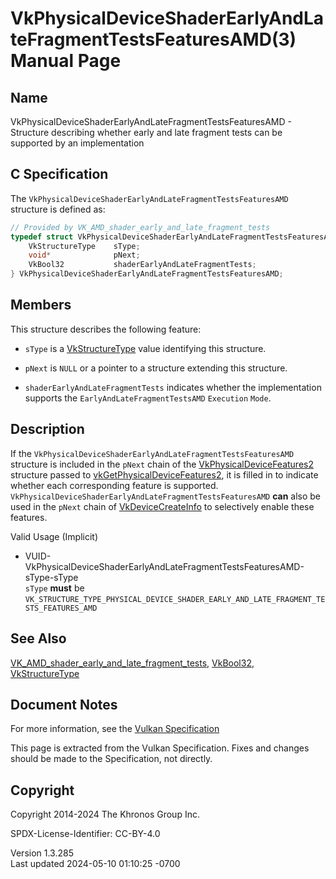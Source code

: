 # VkPhysicalDeviceShaderEarlyAndLateFragmentTestsFeaturesAMD(3) Manual Page

## Name

VkPhysicalDeviceShaderEarlyAndLateFragmentTestsFeaturesAMD - Structure
describing whether early and late fragment tests can be supported by an
implementation



## <a href="#_c_specification" class="anchor"></a>C Specification

The `VkPhysicalDeviceShaderEarlyAndLateFragmentTestsFeaturesAMD`
structure is defined as:

``` c
// Provided by VK_AMD_shader_early_and_late_fragment_tests
typedef struct VkPhysicalDeviceShaderEarlyAndLateFragmentTestsFeaturesAMD {
    VkStructureType    sType;
    void*              pNext;
    VkBool32           shaderEarlyAndLateFragmentTests;
} VkPhysicalDeviceShaderEarlyAndLateFragmentTestsFeaturesAMD;
```

## <a href="#_members" class="anchor"></a>Members

This structure describes the following feature:

- `sType` is a [VkStructureType](https://registry.khronos.org/vulkan/specs/1.3-extensions/man/html/VkStructureType.html) value identifying
  this structure.

- `pNext` is `NULL` or a pointer to a structure extending this
  structure.

- <span id="features-shaderEarlyAndLateFragmentTests"></span>
  `shaderEarlyAndLateFragmentTests` indicates whether the implementation
  supports the `EarlyAndLateFragmentTestsAMD` `Execution` `Mode`.

## <a href="#_description" class="anchor"></a>Description

If the `VkPhysicalDeviceShaderEarlyAndLateFragmentTestsFeaturesAMD`
structure is included in the `pNext` chain of the
[VkPhysicalDeviceFeatures2](https://registry.khronos.org/vulkan/specs/1.3-extensions/man/html/VkPhysicalDeviceFeatures2.html) structure
passed to
[vkGetPhysicalDeviceFeatures2](https://registry.khronos.org/vulkan/specs/1.3-extensions/man/html/vkGetPhysicalDeviceFeatures2.html), it is
filled in to indicate whether each corresponding feature is supported.
`VkPhysicalDeviceShaderEarlyAndLateFragmentTestsFeaturesAMD` **can**
also be used in the `pNext` chain of
[VkDeviceCreateInfo](https://registry.khronos.org/vulkan/specs/1.3-extensions/man/html/VkDeviceCreateInfo.html) to selectively enable
these features.

Valid Usage (Implicit)

- <a
  href="#VUID-VkPhysicalDeviceShaderEarlyAndLateFragmentTestsFeaturesAMD-sType-sType"
  id="VUID-VkPhysicalDeviceShaderEarlyAndLateFragmentTestsFeaturesAMD-sType-sType"></a>
  VUID-VkPhysicalDeviceShaderEarlyAndLateFragmentTestsFeaturesAMD-sType-sType  
  `sType` **must** be
  `VK_STRUCTURE_TYPE_PHYSICAL_DEVICE_SHADER_EARLY_AND_LATE_FRAGMENT_TESTS_FEATURES_AMD`

## <a href="#_see_also" class="anchor"></a>See Also

[VK_AMD_shader_early_and_late_fragment_tests](https://registry.khronos.org/vulkan/specs/1.3-extensions/man/html/VK_AMD_shader_early_and_late_fragment_tests.html),
[VkBool32](https://registry.khronos.org/vulkan/specs/1.3-extensions/man/html/VkBool32.html), [VkStructureType](https://registry.khronos.org/vulkan/specs/1.3-extensions/man/html/VkStructureType.html)

## <a href="#_document_notes" class="anchor"></a>Document Notes

For more information, see the <a
href="https://registry.khronos.org/vulkan/specs/1.3-extensions/html/vkspec.html#VkPhysicalDeviceShaderEarlyAndLateFragmentTestsFeaturesAMD"
target="_blank" rel="noopener">Vulkan Specification</a>

This page is extracted from the Vulkan Specification. Fixes and changes
should be made to the Specification, not directly.

## <a href="#_copyright" class="anchor"></a>Copyright

Copyright 2014-2024 The Khronos Group Inc.

SPDX-License-Identifier: CC-BY-4.0

Version 1.3.285  
Last updated 2024-05-10 01:10:25 -0700
